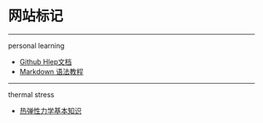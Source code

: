 # 网站标记
----
personal learning
* [Github Hlep文档](https://docs.github.com/cn)
* [Markdown 语法教程](https://markdown.com.cn/basic-syntax/)
----
thermal stress
* [热弹性力学基本知识](https://blog.csdn.net/hanbingchegu/article/details/108266592?ops_request_misc=%257B%2522request%255Fid%2522%253A%2522162587884516780262556660%2522%252C%2522scm%2522%253A%252220140713.130102334.pc%255Fblog.%2522%257D&request_id=162587884516780262556660&biz_id=0&utm_medium=distribute.pc_search_result.none-task-blog-2~blog~first_rank_v2~rank_v29-2-108266592.pc_v2_rank_blog_default&utm_term=%E7%83%AD%E5%BA%94%E5%8A%9B&spm=1018.2226.3001.4450)
